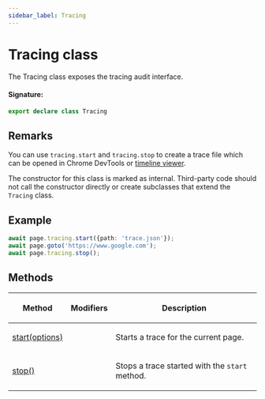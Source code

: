 ```yaml
---
sidebar_label: Tracing
---
```


# Tracing class

The Tracing class exposes the tracing audit interface.

#### Signature:

```typescript
export declare class Tracing
```

## Remarks

You can use `tracing.start` and `tracing.stop` to create a trace file which can be opened in Chrome DevTools or [timeline viewer](https://chromedevtools.github.io/timeline-viewer/).

The constructor for this class is marked as internal. Third-party code should not call the constructor directly or create subclasses that extend the `Tracing` class.

## Example

```ts
await page.tracing.start({path: 'trace.json'});
await page.goto('https://www.google.com');
await page.tracing.stop();
```

## Methods

<table><thead><tr><th>

Method

</th><th>

Modifiers

</th><th>

Description

</th></tr></thead>
<tbody><tr><td>

[start(options)](./puppeteer.tracing.start.md)

</td><td>

</td><td>

Starts a trace for the current page.

</td></tr>
<tr><td>

[stop()](./puppeteer.tracing.stop.md)

</td><td>

</td><td>

Stops a trace started with the `start` method.

</td></tr>
</tbody></table>
